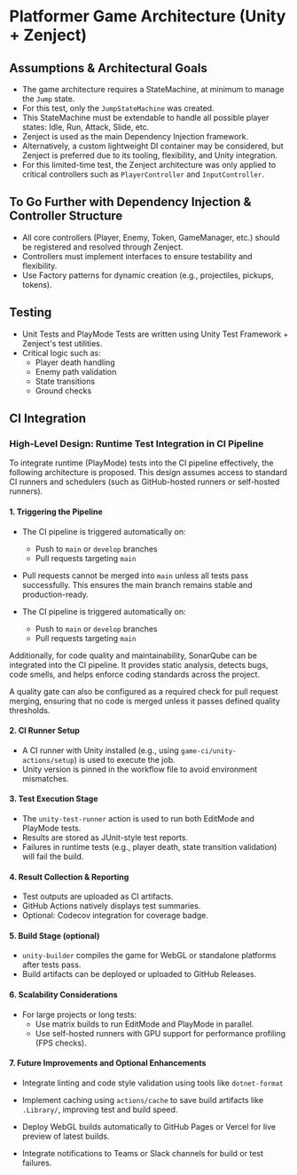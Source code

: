 # Platformer Game Architecture (Unity + Zenject)

## Assumptions & Architectural Goals

- The game architecture requires a StateMachine, at minimum to manage the `Jump` state.
- For this test, only the `JumpStateMachine` was created.
- This StateMachine must be extendable to handle all possible player states: Idle, Run, Attack, Slide, etc.
- Zenject is used as the main Dependency Injection framework.
- Alternatively, a custom lightweight DI container may be considered, but Zenject is preferred due to its tooling, flexibility, and Unity integration.
- For this limited-time test, the Zenject architecture was only applied to critical controllers such as `PlayerController` and `InputController`.

## To Go Further with Dependency Injection & Controller Structure

- All core controllers (Player, Enemy, Token, GameManager, etc.) should be registered and resolved through Zenject.
- Controllers must implement interfaces to ensure testability and flexibility.
- Use Factory patterns for dynamic creation (e.g., projectiles, pickups, tokens).

## Testing

- Unit Tests and PlayMode Tests are written using Unity Test Framework + Zenject's test utilities.
- Critical logic such as:
    - Player death handling
    - Enemy path validation
    - State transitions
    - Ground checks

## CI Integration

### High-Level Design: Runtime Test Integration in CI Pipeline

To integrate runtime (PlayMode) tests into the CI pipeline effectively, the following architecture is proposed. This design assumes access to standard CI runners and schedulers (such as GitHub-hosted runners or self-hosted runners).

#### 1. **Triggering the Pipeline**

- The CI pipeline is triggered automatically on:

    - Push to `main` or `develop` branches
    - Pull requests targeting `main`

- Pull requests cannot be merged into `main` unless all tests pass successfully. This ensures the main branch remains stable and production-ready.

- The CI pipeline is triggered automatically on:

    - Push to `main` or `develop` branches
    - Pull requests targeting `main`

Additionally, for code quality and maintainability, SonarQube can be integrated into the CI pipeline. It provides static analysis, detects bugs, code smells, and helps enforce coding standards across the project.

A  quality gate can also be configured as a required check for pull request merging, ensuring that no code is merged unless it passes defined quality thresholds.&#x20;

#### 2. **CI Runner Setup**

- A CI runner with Unity installed (e.g., using `game-ci/unity-actions/setup`) is used to execute the job.
- Unity version is pinned in the workflow file to avoid environment mismatches.

#### 3. **Test Execution Stage**

- The `unity-test-runner` action is used to run both EditMode and PlayMode tests.
- Results are stored as JUnit-style test reports.
- Failures in runtime tests (e.g., player death, state transition validation) will fail the build.

#### 4. **Result Collection & Reporting**

- Test outputs are uploaded as CI artifacts.
- GitHub Actions natively displays test summaries.
- Optional: Codecov integration for coverage badge.

#### 5. **Build Stage** (optional)

- `unity-builder` compiles the game for WebGL or standalone platforms after tests pass.
- Build artifacts can be deployed or uploaded to GitHub Releases.

#### 6. **Scalability Considerations**

- For large projects or long tests:
    - Use matrix builds to run EditMode and PlayMode in parallel.
    - Use self-hosted runners with GPU support for performance profiling (FPS checks).

#### 7. **Future Improvements and Optional Enhancements**

- Integrate linting and code style validation using tools like `dotnet-format`&#x20;

- Implement caching using `actions/cache` to save build artifacts like `.Library/`, improving test and build speed.

- Deploy WebGL builds automatically to GitHub Pages or Vercel for live preview of latest builds.

- Integrate notifications to Teams or Slack channels for build or test failures.